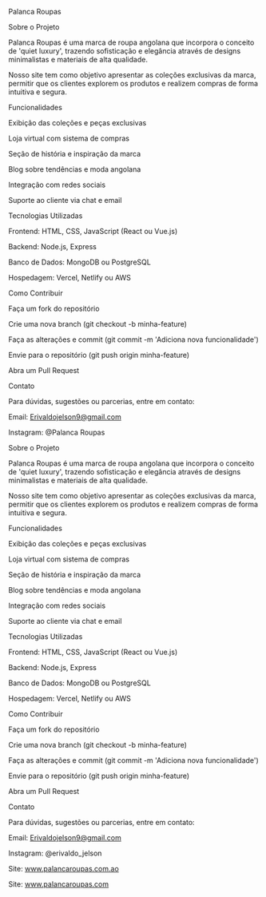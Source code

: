 Palanca Roupas

Sobre o Projeto

Palanca Roupas é uma marca de roupa angolana que incorpora o conceito de 'quiet luxury', trazendo sofisticação e elegância através de designs minimalistas e materiais de alta qualidade.

Nosso site tem como objetivo apresentar as coleções exclusivas da marca, permitir que os clientes explorem os produtos e realizem compras de forma intuitiva e segura.

Funcionalidades

Exibição das coleções e peças exclusivas

Loja virtual com sistema de compras

Seção de história e inspiração da marca

Blog sobre tendências e moda angolana

Integração com redes sociais

Suporte ao cliente via chat e email

Tecnologias Utilizadas

Frontend: HTML, CSS, JavaScript (React ou Vue.js)

Backend: Node.js, Express

Banco de Dados: MongoDB ou PostgreSQL

Hospedagem: Vercel, Netlify ou AWS

Como Contribuir

Faça um fork do repositório

Crie uma nova branch (git checkout -b minha-feature)

Faça as alterações e commit (git commit -m 'Adiciona nova funcionalidade')

Envie para o repositório (git push origin minha-feature)

Abra um Pull Request

Contato

Para dúvidas, sugestões ou parcerias, entre em contato:

Email: Erivaldojelson9@gmail.com 

Instagram: @Palanca Roupas

Sobre o Projeto

Palanca Roupas é uma marca de roupa angolana que incorpora o conceito de 'quiet luxury', trazendo sofisticação e elegância através de designs minimalistas e materiais de alta qualidade.

Nosso site tem como objetivo apresentar as coleções exclusivas da marca, permitir que os clientes explorem os produtos e realizem compras de forma intuitiva e segura.

Funcionalidades

Exibição das coleções e peças exclusivas

Loja virtual com sistema de compras

Seção de história e inspiração da marca

Blog sobre tendências e moda angolana

Integração com redes sociais

Suporte ao cliente via chat e email

Tecnologias Utilizadas

Frontend: HTML, CSS, JavaScript (React ou Vue.js)

Backend: Node.js, Express

Banco de Dados: MongoDB ou PostgreSQL

Hospedagem: Vercel, Netlify ou AWS

Como Contribuir

Faça um fork do repositório

Crie uma nova branch (git checkout -b minha-feature)

Faça as alterações e commit (git commit -m 'Adiciona nova funcionalidade')

Envie para o repositório (git push origin minha-feature)

Abra um Pull Request

Contato

Para dúvidas, sugestões ou parcerias, entre em contato:

Email: Erivaldojelson9@gmail.com 

Instagram: @erivaldo_jelson

Site: www.palancaroupas.com.ao



Site: www.palancaroupas.com


